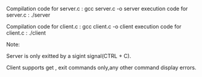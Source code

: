 Compilation code for server.c : gcc server.c -o server
execution code for server.c   : ./server

Compilation code for client.c : gcc client.c -o client
execution code for client.c   : ./client

Note:

Server is only exitted by a sigint signal(CTRL + C).

Client supports get , exit commands only,any other command display errors.